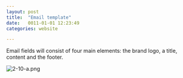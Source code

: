 ```yaml
---
layout: post
title:  "Email template"
date:   0011-01-01 12:23:49
categories: website

---
```



Email fields will consist of four main elements: the brand logo, a title, content and the footer.

<div class="c-image">
  <img src="/innovation-lab-brand-guidelines/images/02-website/02-04-email-template/2-10-a.png" alt="2-10-a.png">
</div>
